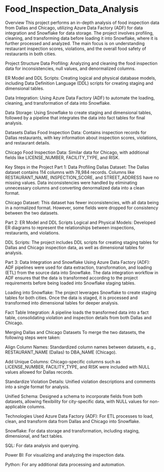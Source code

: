 # Food_Inspection_Data_Analysis


Overview
This project performs an in-depth analysis of food inspection data from Dallas and Chicago, utilizing Azure Data Factory (ADF) for data integration and Snowflake for data storage. The project involves profiling, cleaning, and transforming data before loading it into Snowflake, where it is further processed and analyzed. The main focus is on understanding restaurant inspection scores, violations, and the overall food safety of restaurants in both cities.

Project Structure
Data Profiling: Analyzing and cleaning the food inspection data for inconsistencies, null values, and denormalized columns.

ER Model and DDL Scripts: Creating logical and physical database models, including Data Definition Language (DDL) scripts for creating staging and dimensional tables.

Data Integration: Using Azure Data Factory (ADF) to automate the loading, cleaning, and transformation of data into Snowflake.

Data Storage: Using Snowflake to create staging and dimensional tables, followed by a pipeline that integrates the data into fact tables for final analysis.

Datasets
Dallas Food Inspection Data: Contains inspection records for Dallas restaurants, with key information about inspection scores, violations, and restaurant details.

Chicago Food Inspection Data: Similar data for Chicago, with additional fields like LICENSE_NUMBER, FACILITY_TYPE, and RISK.

Key Steps in the Project
Part 1: Data Profiling
Dallas Dataset: The Dallas dataset contains 114 columns with 78,984 records. Columns like RESTAURANT_NAME, INSPECTION_SCORE, and STREET_ADDRESS have no missing values. Data inconsistencies were handled by eliminating unnecessary columns and converting denormalized data into a clean format.

Chicago Dataset: This dataset has fewer inconsistencies, with all data being in a normalized format. However, some fields were dropped for consistency between the two datasets.

Part 2: ER Model and DDL Scripts
Logical and Physical Models: Developed ER diagrams to represent the relationships between inspections, restaurants, and violations.

DDL Scripts: The project includes DDL scripts for creating staging tables for Dallas and Chicago inspection data, as well as dimensional tables for analysis.

Part 3: Data Integration and Snowflake
Using Azure Data Factory (ADF): ADF pipelines were used for data extraction, transformation, and loading (ETL) from the source data into Snowflake. The data integration workflow in ADF ensures that the data is transformed according to the project requirements before being loaded into Snowflake staging tables.

Loading into Snowflake: The project leverages Snowflake to create staging tables for both cities. Once the data is staged, it is processed and transformed into dimensional tables for deeper analysis.

Fact Table Integration: A pipeline loads the transformed data into a fact table, consolidating violation and inspection details from both Dallas and Chicago.

Merging Dallas and Chicago Datasets
To merge the two datasets, the following steps were taken:

Align Column Names: Standardized column names between datasets, e.g., RESTAURANT_NAME (Dallas) to DBA_NAME (Chicago).

Add Unique Columns: Chicago-specific columns such as LICENSE_NUMBER, FACILITY_TYPE, and RISK were included with NULL values allowed for Dallas records.

Standardize Violation Details: Unified violation descriptions and comments into a single format for analysis.

Unified Schema: Designed a schema to incorporate fields from both datasets, allowing flexibility for city-specific data, with NULL values for non-applicable columns.

Technologies Used
Azure Data Factory (ADF): For ETL processes to load, clean, and transform data from Dallas and Chicago into Snowflake.

Snowflake: For data storage and transformation, including staging, dimensional, and fact tables.

SQL: For data analysis and querying.

Power BI: For visualizing and analyzing the inspection data.

Python: For any additional data processing and automation.

